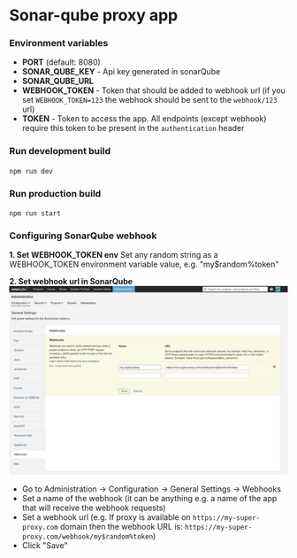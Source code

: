 # Sonar-qube proxy app

### Environment variables
- **PORT** (default: 8080)
- **SONAR_QUBE_KEY** - Api key generated in sonarQube
- **SONAR_QUBE_URL**
- **WEBHOOK_TOKEN** - Token that should be added to webhook url (if you set `WEBHOOK_TOKEN=123` the webhook should be sent to the `webhook/123` url)
- **TOKEN** - Token to access the app. All endpoints (except webhook) require this token to be present in the `authentication` header

### Run development build
`npm run dev`

### Run production build
`npm run start`

### Configuring SonarQube webhook
**1. Set WEBHOOK_TOKEN env**
Set any random string as a WEBHOOK_TOKEN environment variable value, e.g. "my$random%token"

**2. Set webhook url in SonarQube**
![](images/sonarqube.png)
- Go to Administration -> Configuration -> General Settings -> Webhooks
- Set a name of the webhook (it can be anything e.g. a name of the app that will receive the webhook requests)
- Set a webhook url (e.g. If proxy is available on `https://my-super-proxy.com` domain then the webhook URL is: `https://my-super-proxy.com/webhook/my$random%token`)
- Click "Save"
